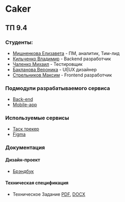 # Caker

## ТП 9.4

### Студенты:
- [Мишненкова Елизавета](https://github.com/venlesN) - ПМ, аналитик, Тим-лид
- [Кильченко Владимир](https://github.com/ralencode) - Backend разработчик
- [Чаленко Михаил](https://github.com/Mivankir) - Тестировщик
- [Бакланова Вероника](https://github.com/Alex-Sing-bit) - UI|UX дизайнер
- [Стрельников Максим](https://github.com/MaksimStrelnikov) - Frontend разработчик

### Подмодули разрабатываемого сервиса
- [Back-end](https://github.com/MaksimStrelnikov/backend-9.4)
- [Mobile-app](https://github.com/MaksimStrelnikov/mobileApp-9.4)

### Используемые сервисы
- [Таск трекер](https://tracker.yandex.ru/pages/projects/1)
- [Figma](https://www.figma.com/design/RawKKCWpsSWZ3x9qSwJ6tr/PT-main?node-id=4221-5227&t=HYgxnD48BTPlmllP-0)

### Документация
  ####   Дизайн-проект
  - [Брэндбук](https://github.com/MaksimStrelnikov/tp-9.4/blob/main/Документация/Дизайн-проект/Брэндбук.pptx)
  ####   Техническая спецификация
  - Техническое Задание [PDF](https://github.com/MaksimStrelnikov/tp-9.4/blob/main/Документация/Техническая%20спецификация/Техническое%20Задание.pdf), [DOCX](https://github.com/MaksimStrelnikov/tp-9.4/blob/main/Документация/Техническая%20спецификация/Техническое%20задание.docx)


